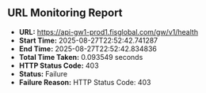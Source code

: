 ## URL Monitoring Report

- **URL:** https://api-gw1-prod1.fisglobal.com/gw/v1/health
- **Start Time:** 2025-08-27T22:52:42.741287
- **End Time:** 2025-08-27T22:52:42.834836
- **Total Time Taken:** 0.093549 seconds
- **HTTP Status Code:** 403
- **Status:** Failure
- **Failure Reason:** HTTP Status Code: 403

